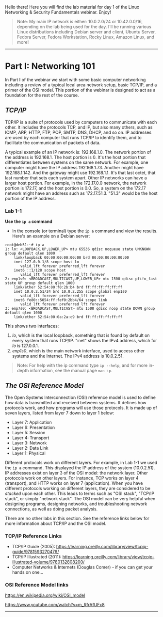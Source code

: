 Hello there! Here you will find the lab material for day 1 of the Linux Networking & Security Fundamentals webinar. Enjoy!

> Note: 	My main IP network is either: 10.0.2.0/24 or 10.42.0.0/16, depending on the lab being used for the day. I'll be running various Linux distributions including Debian server and client, Ubuntu Server, Fedora Server, Fedora Workstation, Rocky Linux, Amazon Linux, and more! 
	
---

# Part I: Networking 101

In Part I of the webinar we start with some basic computer networking including a review of a typical local area network setup, basic TCP/IP, and a primer of the OSI model. This portion of the webinar is designed to act as a foundation for the rest of the course.

## *TCP/IP*

TCP/IP is a suite of protocols used by computers to communicate with each other. It includes the protocols TCP, and IP, but also many others, such as ICMP, ARP, HTTP, FTP, POP, SMTP, DNS, DHCP, and so on. IP addresses are used by each computer that runs TCP/IP to identify them, and to facilitate the communication of packets of data. 

A typical example of an IP network is: 192.168.1.0. The network portion of the address is 192.168.1. The host portion is 0. It's the host portion that differentiates between systems on the same network. For example, one computer might have the IP address 192.168.1.73. Another might have 192.168.1.142. And the gateway might use 192.168.1.1. It's that last octet, that last number that sets each system apart. Other IP networks can have a larger host portion. For example, in the 172.17.0.0 network, the network portion is 172.17, and the host portion is 0.0. So, a system on the 172.17 network might have an address such as 172.17.51.3. "51.3" would be the host portion of the IP address. 

### Lab 1-1 
**Use the `ip a` command**

- In the console (or terminal) type the `ip a` command and view the results. Here's an example on a Debian server:

```
root@deb51:~# ip a
1: lo: <LOOPBACK,UP,LOWER_UP> mtu 65536 qdisc noqueue state UNKNOWN group default qlen 1000
    link/loopback 00:00:00:00:00:00 brd 00:00:00:00:00:00
    inet 127.0.0.1/8 scope host lo
       valid_lft forever preferred_lft forever
    inet6 ::1/128 scope host 
       valid_lft forever preferred_lft forever
2: enp1s0: <BROADCAST,MULTICAST,UP,LOWER_UP> mtu 1500 qdisc pfifo_fast state UP group default qlen 1000
    link/ether 52:54:00:f0:2b:b4 brd ff:ff:ff:ff:ff:ff
    inet 10.0.2.51/24 brd 10.0.2.255 scope global enp1s0
       valid_lft forever preferred_lft forever
    inet6 fe80::5054:ff:fef0:2bb4/64 scope link 
       valid_lft forever preferred_lft forever
3: enp7s0: <BROADCAST,MULTICAST> mtu 1500 qdisc noop state DOWN group default qlen 1000
    link/ether 52:54:00:0a:2a:c9 brd ff:ff:ff:ff:ff:ff
```

This shows two interfaces: 

1. *lo*, which is the local loopback, something that is found by default on every system that runs TCP/IP. "inet" shows the IPv4 address, which for *lo* is 127.0.0.1.
2. *enp1s0*, which is the main network interface, used to access other systems and the Internet. The IPv4 address is 10.0.2.51.

> Note:
	For help with the ip command type `ip --help`, and for more in-depth information, see the manual page `man ip`. 

## *The OSI Reference Model*

The Open Systems Interconnection (OSI) reference model is used to define how data is transmitted and received between systems. It defines how protocols work, and how programs will use those protocols. It is made up of seven layers, listed from layer 7 down to layer 1 below:

- Layer 7:  Application
- Layer 6:  Presentation
- Layer 5:  Session
- Layer 4:  Transport
- Layer 3:  Network
- Layer 2:  Data Link
- Layer 1:  Physical

Different protocols work on different layers. For example, in Lab 1-1 we used the `ip a` command. This displayed the IP address of the system (10.0.2.51). IP addresses exist on layer 3 of the OSI model: the network layer. Other protocols work on other layers. For instance, TCP works on layer 4 (transport), and HTTP works on layer 7 (application). When you have different protocols working on different layers, they are considered to be *stacked* upon each other. This leads to terms such as "OSI stack", "TCP/IP stack", or simply "network stack". The OSI model can be very helpful when designing programs, designing networks, and troubleshooting network connections, as well as doing packet analysis. 

 
There are no other labs in this section. See the reference links below for more information about TCP/IP and the OSI model.

### TCP/IP Reference Links
- TCP/IP Guide (2005): <https://learning.oreilly.com/library/view/tcpip-guide/9781593270476/>
- TCP/IP Illustrated (2011): <https://learning.oreilly.com/library/view/tcpip-illustrated-volume/9780132808200/>
- Computer Networks & Internets (Douglas Comer) - if you can get your hands on one...

### OSI Reference Model links
https://en.wikipedia.org/wiki/OSI_model

https://www.youtube.com/watch?v=m_RfrAfUFx8

---

